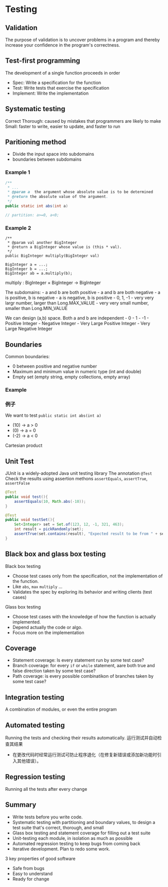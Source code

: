 # Testing


## Validation
The purpose of validation is to uncover problems in a program and thereby increase your confidence in the program's correctness.

## Test-first programming
The development of a single function proceeds in order
- Spec: Write a specification for the function
- Test: Write tests that exercise the specification
- Implement: Write the implementation



## Systematic testing
Correct
Thorough: caused by mistakes that programmers are likely to make
Small: faster to write, easier to update, and faster to run


## Paritioning method
- Divide the input space into subdomains
- boundaries between subdomains

### Example 1

``` Java
/**
 * ...
 * @param a  the argument whose absolute value is to be determined
 * @return the absolute value of the argument.
 */
public static int abs(int a)

// partition: a>=0, a<0;
```




### Example 2
```
/**
 * @param val another BigInteger
 * @return a BigInteger whose value is (this * val).
 */
public BigInteger multiply(BigInteger val)

BigInteger a = ...;
BigInteger b = ...;
BigInteger ab = a.multiply(b);
```

multiply : BigInteger × BigInteger → BigInteger

The subdomains:
    - a and b are both positive
    - a and b are both negative
    - a is positive, b is negative
    - a is negative, b is positive
    - 0, 1, -1
    - very very largr number, larger than Long.MAX_VALUE
    - very very small number, smaller than Long.MIN_VALUE

We can design (a,b) space. Both a and b are independent
    - 0
    - 1
    - -1
    - Positive Integer
    - Negative Integer
    - Very Large Positive Integer
    - Very Large Negative Integer



## Boundaries

Common boundaries:
- 0 between positive and negative number
- Maximum and minimum value in numeric type (int and double)
- Empty set (empty string, empty collections, empty array) 

### Example 


### 例子

We want to test `public static int abs(int a)`
- (10) -> a > 0
- (0) -> a = 0
- (-2) -> a < 0

Cartesian product

## Unit Test
JUnit is a widely-adopted Java unit testing library
The annotation `@Test`
Check the results using assertion methons `assertEquals`, `assertTrue`, `assertFalse`

``` Java 
@Test
public void test(){
    assertEquals(10, Math.abs(-10));
}

@Test
public void testSet(){
    Set<Integer> set = Set.of(123, 12, -1, 321, 463);
    int result = pickRandomly(set);
    assertTrue(set.contains(result), "Expected result to be from " + set + " but actually was " + result)
}

```


## Black box and glass box testing

Black box testing
- Choose test cases only from the specification, not the implementation of the function.
- Like `abs`, `max` `multiply` ...
- Validates the spec by exploring its behavior and writing clients (test cases)

Glass box testing
- Choose test cases with the knowledge of how the function is actually implemented.
- Depend actually the code or algo.
- Focus more on the implementation

## Coverage
- Statement coverage: Is every statement run by some test case?
- Branch coverage: for every `if` or `while` statement, aare both true and false direction taken by some test case?
- Path coverage: is every possible combinatikon of branches taken by some test case?


## Integration testing
A combination of modules, or even the entire program


## Automated testing
Running the tests and checking their results automatically.
运行测试并自动检查其结果
- 在更改代码时经常运行测试可防止程序退化（在修复新错误或添加新功能时引入其他错误）。

## Regression testing
Running all the tests after every change


## Summary
- Write tests before you write code.
- Systematic testing with partitioning and boundary values, to design a test suite that's correct, thorough, and small
- Glass box testing and statement coverage for filling out a test suite
- Unit-testing each module, in isolation as much as possible
- Automated regression testing to keep bugs from coming back
- Iterative development. Plan to redo some work.

3 key properties of good software
- Safe from bugs
- Easy to understand
- Ready for change
